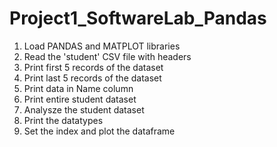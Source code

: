 # Project1_SoftwareLab_Pandas

1. Load PANDAS and MATPLOT libraries
2. Read the 'student' CSV file with headers
3. Print first 5 records of the dataset
4. Print last 5 records of the dataset
5. Print data in Name column
6. Print entire student dataset
7. Analysze the student dataset
8. Print the datatypes
9. Set the index and plot the dataframe

